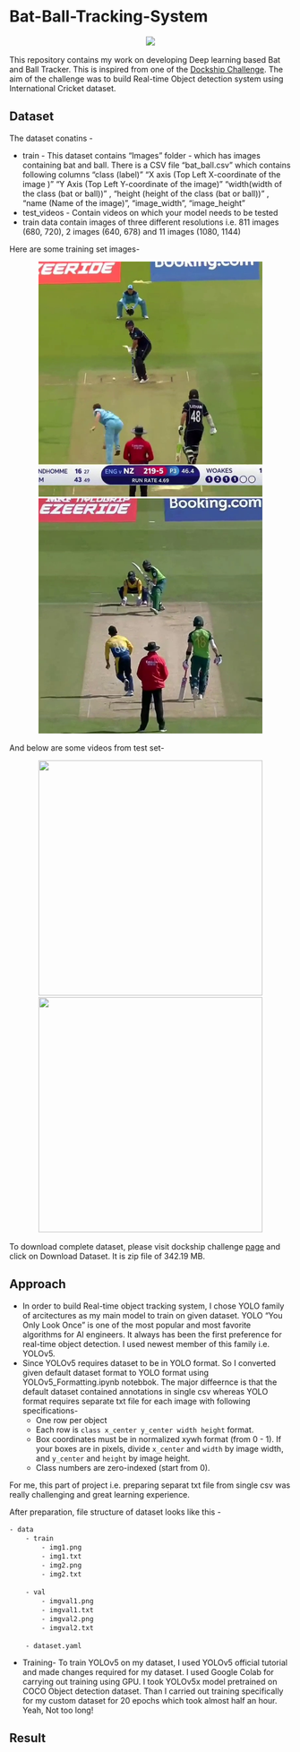 # Bat-Ball-Tracking-System

<p align='center'>
<img src="https://user-images.githubusercontent.com/74819807/132974658-c488b0b5-f459-4210-9213-2d8316b10d4a.gif">
</p>


This repository contains my work on developing Deep learning based Bat and Ball Tracker. This is inspired from one of the [Dockship Challenge](http://dockship.io/challenges/60f5a5ae7b01760c32a439f7/ball-&-bat-tracking-hiring-challenge/overview). The aim of the challenge was to build Real-time Object detection system using International Cricket dataset. 

## Dataset

The dataset conatins -

- train - This dataset contains “Images” folder - which has images containing bat and ball. There is a CSV file “bat_ball.csv” which contains following columns “class (label)” “X axis (Top Left X-coordinate of the image )” “Y Axis (Top Left Y-coordinate of the image)” “width(width of the class (bat or ball))” , “height (height of the class (bat or ball))” , “name (Name of the image)”, “image_width”, “image_height”
- test_videos - Contain videos on which your model needs to be tested
- train data contain images of three different resolutions i.e. 811 images (680, 720), 2 images (640, 678) and 11 images (1080, 1144)

Here are some training set images-

<p align='center'>
<img src="https://github.com/kushaldev75/Bat-Ball-Tracking-System/blob/main/dataset/train/images/U2_4_19.png" width="400" height="420">
<img src="https://github.com/kushaldev75/Bat-Ball-Tracking-System/blob/main/dataset/train/images/U1_22_16.png" width="400" height="420">
</p>

And below are some videos from test set-

<p align='center'>
<img src="https://user-images.githubusercontent.com/74819807/132973112-77503549-4bf0-4be3-a87e-0b21878b26c6.gif" width="400" height="420">
<img src="https://user-images.githubusercontent.com/74819807/132973285-7686af27-1269-42b9-ab63-6e00e593d613.gif" width="400" height="420">
</p>

  
To download complete dataset, please visit dockship challenge [page](https://dockship.io/challenges/60f5a5ae7b01760c32a439f7/ball-&-bat-tracking-hiring-challenge/overview) and click on Download Dataset. It is zip file of 342.19 MB.

## Approach

- In order to build Real-time object tracking system, I chose YOLO family of arcitectures as my main model to train on given dataset. YOLO “You Only Look Once” is one of the most popular and most favorite algorithms for AI engineers. It always has been the first preference for real-time object detection. I used newest member of this family i.e. YOLOv5.
- Since YOLOv5 requires dataset to be in YOLO format. So I converted given default dataset format to YOLO format using YOLOv5_Formatting.ipynb notebbok. The major diffeernce is that the default dataset contained annotations in single csv whereas YOLO format requires separate txt file for each image with following specifications-
  - One row per object
  - Each row is ```class x_center y_center width height``` format.
  - Box coordinates must be in normalized xywh format (from 0 - 1). If your boxes are in pixels, divide ```x_center``` and ```width``` by image width, and ```y_center``` and ```height``` by image height.
  - Class numbers are zero-indexed (start from 0).

For me, this part of project i.e. preparing separat txt file from single csv was really challenging and great learning experience.

After preparation, file structure of dataset looks like this -

```
- data
    - train
        - img1.png
        - img1.txt
        - img2.png
        - img2.txt

    - val
        - imgval1.png
        - imgval1.txt
        - imgval2.png
        - imgval2.txt
      
    - dataset.yaml

```

- Training- To train YOLOv5 on my dataset, I used YOLOv5 official tutorial and made changes required for my dataset. I used Google Colab for carrying out training using GPU. I took YOLOv5x model pretrained on COCO Object detection dataset. Than I carried out training specifically for my custom dataset for 20 epochs which took almost half an hour. Yeah, Not too long!

## Result


